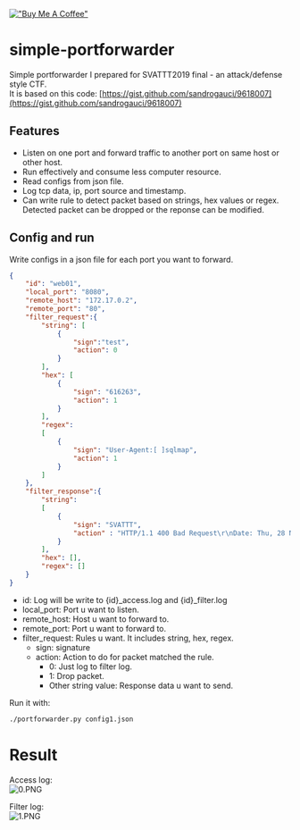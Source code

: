[!["Buy Me A Coffee"](https://www.buymeacoffee.com/assets/img/custom_images/orange_img.png)](https://www.buymeacoffee.com/q5ca)


# simple-portforwarder
Simple portforwarder I prepared for SVATTT2019 final - an attack/defense style CTF.  
It is based on this code: [https://gist.github.com/sandrogauci/9618007](https://gist.github.com/sandrogauci/9618007)

## Features
- Listen on one port and forward traffic to another port on same host or other host.
- Run effectively and consume less computer resource.
- Read configs from json file.
- Log tcp data, ip, port source and timestamp.
- Can write rule to detect packet based on strings, hex values or regex. Detected packet can be dropped or the reponse can be modified.

## Config and run
Write configs in a json file for each port you want to forward.
```json
{
    "id": "web01",
    "local_port": "8080",
    "remote_host": "172.17.0.2",
    "remote_port": "80",
    "filter_request":{
        "string": [
            {
                "sign":"test",
                "action": 0
            }
        ],
        "hex": [
            {
                "sign": "616263",
                "action": 1
            }
        ],
        "regex": 
        [
            {
                "sign": "User-Agent:[ ]sqlmap",
                "action": 1
            }
        ]
    },
    "filter_response":{
        "string": 
        [
            {
                "sign": "SVATTT",
                "action" : "HTTP/1.1 400 Bad Request\r\nDate: Thu, 28 Nov 2019 12:52:08 GMT\r\nServer: Apache/2.4.29 (Ubuntu)\r\nContent-Length: 6\r\nConnection: close\r\nContent-Type: text/html; Charset=iso-8859-1\r\n\r\nconcac"
            }
        ],
        "hex": [],
        "regex": []
    }
}
```  
- id: Log will be write to {id}_access.log and {id}_filter.log
- local_port: Port u want to listen.
- remote_host: Host u want to forward to.
- remote_port: Port u want to forward to.
- filter_request: Rules u want. It includes string, hex, regex.
    - sign: signature
    - action: Action to do for packet matched the rule. 
        - 0: Just log to filter log.
        - 1: Drop packet.
        - Other string value: Response data u want to send.

Run it with:
``` bash
./portforwarder.py config1.json
```

# Result
Access log:  
![0.PNG](screenshots/0.PNG)  

Filter log:  
![1.PNG](screenshots/1.PNG)
